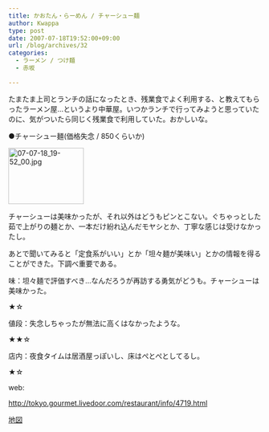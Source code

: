 ```yaml
---
title: かおたん・らーめん / チャーシュー麺
author: Kwappa
type: post
date: 2007-07-18T19:52:00+09:00
url: /blog/archives/32
categories:
  - ラーメン / つけ麺
  - 赤坂

---
```

たまたま上司とランチの話になったとき、残業食でよく利用する、と教えてもらったラーメン屋…というより中華屋。いつかランチで行ってみようと思っていたのに、気がついたら同じく残業食で利用していた。おかしいな。
  
●チャーシュー麺(価格失念 / 850くらいか)
  
<a href="http://akasakalunch.up.seesaa.net/image/07-07-18_19-52_00.jpg" target="_blank" rel="noopener noreferrer"><img src="http://akasakalunch.up.seesaa.net/image/07-07-18_19-52_00-thumbnail2.jpg" border="0" alt="07-07-18_19-52_00.jpg" width="150" height="112" /></a>
  
チャーシューは美味かったが、それ以外はどうもピンとこない。ぐちゃっとした茹で上がりの麺とか、一本だけ紛れ込んだモヤシとか、丁寧な感じは受けなかったし。
  
あとで聞いてみると「定食系がいい」とか「坦々麺が美味い」とかの情報を得ることができた。下調べ重要である。
  
味：坦々麺で評価すべき…なんだろうが再訪する勇気がどうも。チャーシューは美味かった。
  
★☆
  
値段：失念しちゃったが無法に高くはなかったような。
  
★★☆
  
店内：夜食タイムは居酒屋っぽいし、床はぺとぺとしてるし。
  
★☆
  
web:
  
http://tokyo.gourmet.livedoor.com/restaurant/info/4719.html
  
<a href="http://maps.google.co.jp/maps?q=%E6%B8%AF%E5%8C%BA%E8%B5%A4%E5%9D%826-3-15&hl=ja&ie=UTF8&z=17&iwloc=addr&om=1" target="_blank" rel="noopener noreferrer">地図</a>
